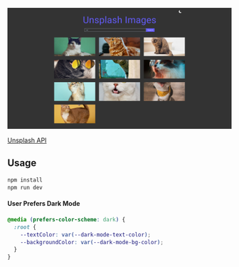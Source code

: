 ![Demo](./demo.png)

[Unsplash API](https://unsplash.com/developers)

## Usage

```sh
npm install
npm run dev
```

#### User Prefers Dark Mode

```css
@media (prefers-color-scheme: dark) {
  :root {
    --textColor: var(--dark-mode-text-color);
    --backgroundColor: var(--dark-mode-bg-color);
  }
}
```
